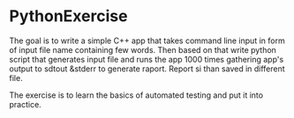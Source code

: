 # PythonExercise
The goal is to write a simple C++ app that takes command line input in form of input file name containing few words. Then based on that write python script that generates input file and runs the app 1000 times gathering app's output to sdtout &amp;stderr to generate raport. Report si than saved in different file.

The exercise is to learn the basics of automated testing and put it into practice.  
